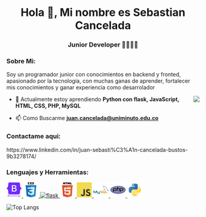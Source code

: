<h1 align="center">Hola 👋, Mi nombre es Sebastian Cancelada</h1>
<h3 align="center">Junior Developer 👨🏻‍💻🐍</h3>
<h3 align="left"> Sobre Mi: </h3>
<p align="left"> Soy un programador junior con conocimientos en backend y fronted, apasionado por la tecnologia, con muchas ganas de aprender, fortalecer mis conocimientos y ganar experiencia como desarrolador</p>
<img src="https://camo.githubusercontent.com/a43e54ea7f43ce7dfa74d08222db0978a28315efedd2255189431d83996f134b/68747470733a2f2f6d6172636f70696c6c6f6e692e636f6d2f5265736f75726365732f6176617461722e737667" align="right">

- 🌱 Actualmente estoy aprendiendo **Python con flask, JavaScript, HTML, CSS, PHP, MySQL**

- 📫 Como Buscarme **juan.cancelada@uniminuto.edu.co**

<h3 align="left">Contactame aqui:</h3>
https://www.linkedin.com/in/juan-sebasti%C3%A1n-cancelada-bustos-9b3278174/
<p align="left">
</p>

<h3 align="left">Lenguajes y Herramientas: </h3>
<p align="left"> <a href="https://getbootstrap.com" target="_blank" rel="noreferrer"> <img src="https://raw.githubusercontent.com/devicons/devicon/master/icons/bootstrap/bootstrap-plain-wordmark.svg" alt="bootstrap" width="40" height="40"/> </a> <a href="https://www.w3schools.com/css/" target="_blank" rel="noreferrer"> <img src="https://raw.githubusercontent.com/devicons/devicon/master/icons/css3/css3-original-wordmark.svg" alt="css3" width="40" height="40"/> </a> <a href="https://flask.palletsprojects.com/" target="_blank" rel="noreferrer"> <img src="https://www.vectorlogo.zone/logos/pocoo_flask/pocoo_flask-icon.svg" alt="flask" width="40" height="40"/> </a> <a href="https://www.w3.org/html/" target="_blank" rel="noreferrer"> <img src="https://raw.githubusercontent.com/devicons/devicon/master/icons/html5/html5-original-wordmark.svg" alt="html5" width="40" height="40"/> </a> <a href="https://developer.mozilla.org/en-US/docs/Web/JavaScript" target="_blank" rel="noreferrer"> <img src="https://raw.githubusercontent.com/devicons/devicon/master/icons/javascript/javascript-original.svg" alt="javascript" width="40" height="40"/> </a> <a href="https://www.mysql.com/" target="_blank" rel="noreferrer"> <img src="https://raw.githubusercontent.com/devicons/devicon/master/icons/mysql/mysql-original-wordmark.svg" alt="mysql" width="40" height="40"/> </a> <a href="https://www.php.net" target="_blank" rel="noreferrer"> <img src="https://raw.githubusercontent.com/devicons/devicon/master/icons/php/php-original.svg" alt="php" width="40" height="40"/> </a> <a href="https://www.python.org" target="_blank" rel="noreferrer"> <img src="https://raw.githubusercontent.com/devicons/devicon/master/icons/python/python-original.svg" alt="python" width="40" height="40"/> </a> </p>

![Top Langs](https://github-readme-stats.vercel.app/api/top-langs/?username=Juanscancelada&layout=compact)

